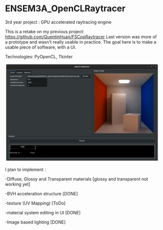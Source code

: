 # ENSEM3A_OpenCLRaytracer
3rd year project : GPU accelerated raytracing engine

This is a retake on my previous project: https://github.com/QuentinHuan/FSCppRaytracer
Last version was more of a prototype and wasn't really usable in practice. The goal here is to make a usable piece of software, with a UI.

Technologies: PyOpenCL, Tkinter

![alt text](/Screenshots/screenshot.png)

I plan to implement :

-Diffuse, Glossy and Transparent materials [glossy and transparent not working yet]

-BVH acceleration structure [DONE]

-texture (UV Mapping) [ToDo]

-material system editing in UI [DONE]

-Image based lighting [DONE]

